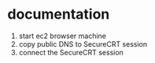 # documentation

1) start ec2 browser machine
2) copy public DNS to SecureCRT session
3) connect the SecureCRT session

